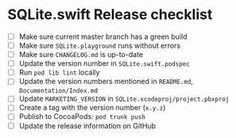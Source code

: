 # SQLite.swift Release checklist

* [ ] Make sure current master branch has a green build
* [ ] Make sure `SQLite.playground` runs without errors
* [ ] Make sure `CHANGELOG.md` is up-to-date
* [ ] Update the version number in `SQLite.swift.podspec`
* [ ] Run `pod lib lint` locally
* [ ] Update the version numbers mentioned in `README.md`, `Documentation/Index.md`
* [ ] Update `MARKETING_VERSION` in `SQLite.xcodeproj/project.pbxproj`
* [ ] Create a tag with the version number (`x.y.z`)
* [ ] Publish to CocoaPods: `pod trunk push`
* [ ] Update the release information on GitHub
